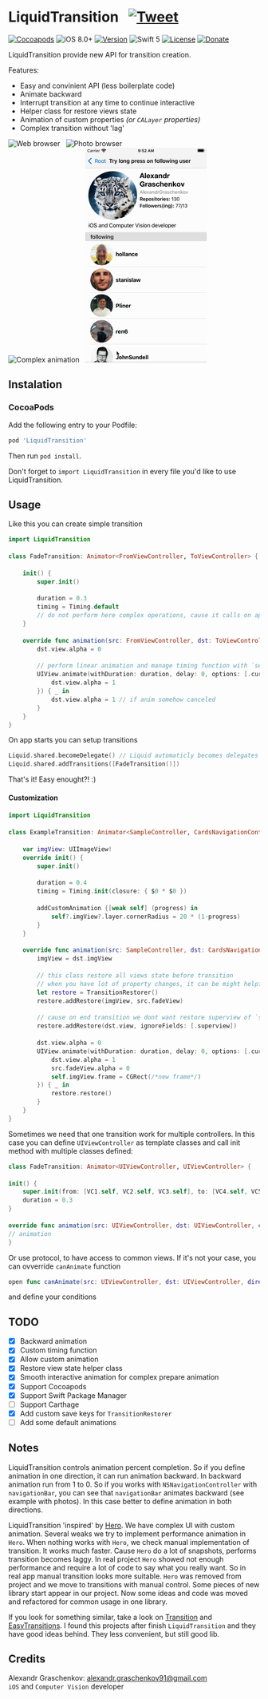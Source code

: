 # LiquidTransition &nbsp; [![Tweet](https://img.shields.io/twitter/url/http/shields.io.svg?style=social)](https://twitter.com/intent/tweet?text=Amazing%20library%20for%20iOS%20animated%20transitions&url=https://github.com/AlexandrGraschenkov/LiquidTransition)

[![Cocoapods](https://img.shields.io/badge/Cocoapods-Compatible-brightgreen.svg?style=flat)](https://cocoapods.org)
![iOS 8.0+](https://img.shields.io/badge/iOS-8.0%2B-blue.svg)
[![Version](https://img.shields.io/cocoapods/v/LiquidTransition.svg?style=flat)](https://cocoapods.org/pods/LiquidTransition)
![Swift 5](https://img.shields.io/badge/Swift-5-orange.svg)
[![License](https://img.shields.io/cocoapods/l/LiquidTransition.svg?style=flat)](https://github.com/AlexandrGraschenkov/LiquidTransition/blob/master/LICENSE.txt)
[![Donate](https://img.shields.io/badge/Donate-PayPal-blue.svg)](https://paypal.me/gralexdev)

LiquidTransition provide new API for transition creation. 

Features: 
* Easy and convinient API (less boilerplate code)
* Animate backward
* Interrupt transition at any time to continue interactive
* Helper class for restore views state
* Animation of custom properties *(or `CALayer` properties)*
* Complex transition without 'lag'

![Web browser](https://github.com/AlexandrGraschenkov/LiquidTransition/raw/screenshots/gif/web_browser.gif "Web browser") &nbsp;
![Photo browser](https://github.com/AlexandrGraschenkov/LiquidTransition/raw/screenshots/gif/photo_browser.gif "Photo browser") <br>
![Complex animation](https://github.com/AlexandrGraschenkov/LiquidTransition/raw/screenshots/gif/complex_animation.gif "Complex animation") &nbsp;
![Complex animation](https://github.com/AlexandrGraschenkov/LiquidTransition/raw/screenshots/gif/github_user_profiles.gif "Gihub user profiles animation")

## Instalation

### CocoaPods

Add the following entry to your Podfile:

```rb
pod 'LiquidTransition'
```

Then run `pod install`.

Don't forget to `import LiquidTransition` in every file you'd like to use LiquidTransition.

## Usage

Like this you can create simple transition
``` Swift
import LiquidTransition

class FadeTransition: Animator<FromViewController, ToViewController> {

    init() {
        super.init()
        
        duration = 0.3
        timing = Timing.default
        // do not perform here complex operations, cause it calls on app initialization
    }
    
    override func animation(src: FromViewController, dst: ToViewController, container: UIView, duration: Double) {
        dst.view.alpha = 0
        
        // perform linear animation and manage timing function with `self.timing`
        UIView.animate(withDuration: duration, delay: 0, options: [.curveLinear], animations: {
            dst.view.alpha = 1
        }) { _ in
            dst.view.alpha = 1 // if anim somehow canceled
        }
    }
}
```

On app starts you can setup transitions
``` Swift
Liquid.shared.becomeDelegate() // Liquid automaticly becomes delegates for all animated transitions
Liquid.shared.addTransitions([FadeTransition()])
```

That's it! Easy enought?! :)

#### Customization

```Swift
import LiquidTransition

class ExampleTransition: Animator<SampleController, CardsNavigationController> {

    var imgView: UIImageView!
    override init() {
        super.init()
        
        duration = 0.4
        timing = Timing.init(closure: { $0 * $0 })
        
        addCustomAnimation {[weak self] (progress) in
            self?.imgView?.layer.cornerRadius = 20 * (1-progress)
        }
    }
    
    override func animation(src: SampleController, dst: CardsNavigationController, container: UIView, duration: Double) {
        imgView = dst.imgView
        
        // this class restore all views state before transition
        // when you have lot of property changes, it can be might helpfull
        let restore = TransitionRestorer()
        restore.addRestore(imgView, src.fadeView)
        
        // cause on end transition we dont want restore superview of `src.view` and `dst.view`
        restore.addRestore(dst.view, ignoreFields: [.superview])
        
        dst.view.alpha = 0
        UIView.animate(withDuration: duration, delay: 0, options: [.curveLinear], animations: {
            dst.view.alpha = 1
            src.fadeView.alpha = 0
            self.imgView.frame = CGRect(/*new frame*/)
        }) { _ in
            restore.restore()
        }
    }
}
```

Sometimes we need that one transition work for multiple controllers. In this case you can define `UIViewController` as template classes and call init method with multiple classes defined:

```Swift
class FadeTransition: Animator<UIViewController, UIViewController> {

init() {
    super.init(from: [VC1.self, VC2.self, VC3.self], to: [VC4.self, VC5.self], direction: .both)
    duration = 0.3
}

override func animation(src: UIViewController, dst: UIViewController, container: UIView, duration: Double) {
// animation
}
```

Or use protocol, to have access to common views. If it's not your case, you can ovverride `canAnimate` function
```Swift
open func canAnimate(src: UIViewController, dst: UIViewController, direction animDirection: Direction) -> Bool
```
and define your conditions

## TODO

- [x] Backward animation
- [x] Custom timing function
- [x] Allow custom animation
- [x] Restore view state helper class
- [x] Smooth interactive animation for complex prepare animation
- [x] Support Cocoapods
- [x] Support Swift Package Manager
- [ ] Support Carthage
- [x] Add custom save keys for `TransitionRestorer`
- [ ] Add some default animations

## Notes

LiquidTransition controls animation percent completion. So if you define animation in one direction, it can run animation backward. In backward animation run from 1 to 0. So if you works with `NSNavigationController` with `navigationBar`, you can see that `navigationBar` animates backward (see example with photos). In this case better to define animation in both directions.

LiquidTransition 'inspired' by [Hero](https://github.com/HeroTransitions/Hero). We have complex UI with custom animation. Several weaks we try to implement performance animation in `Hero`. When nothing works with `Hero`, we check manual implementation of transition. It works much faster. Cause `Hero` do a lot of snapshots, performs transition becomes laggy. In real project `Hero` showed not enough performance and require a lot of code to say what you really want. So in real app manual transition looks more suitable. `Hero` was removed from project and we move to transitions with manual control. Some pieces of new library start appear in our project. Now some ideas and code was moved and refactored for common usage in one library.

If you look for something similar, take a look on [Transition](https://github.com/Touchwonders/Transition) and [EasyTransitions](https://github.com/marcosgriselli/EasyTransitions). I found this projects after finish `LiquidTransition` and they have good ideas behind. They less convenient, but still good lib.

## Credits

Alexandr Graschenkov: alexandr.graschenkov91@gmail.com <br>
`iOS` and `Computer Vision` developer
